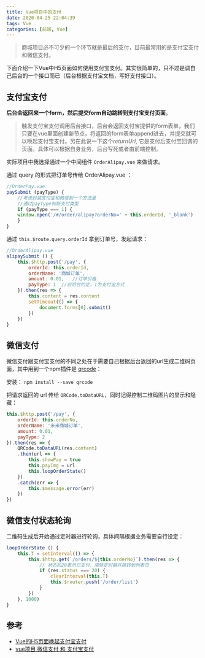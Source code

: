 ```yaml
---
title: Vue项目中的支付
date: 2020-04-25 22:04:39
tags: Vue
categories: [前端, Vue]
---
```




> 商城项目必不可少的一个环节就是最后的支付，目前最常用的是支付宝支付和微信支付。

 下面介绍一下Vue中H5页面如何使用支付宝支付。其实很简单的，只不过是调自己后台的一个接口而已（后台根据支付宝文档，写好支付接口）。 

## 支付宝支付

 **后台会返回来一个form，然后提交form自动跳转到支付宝支付页面**。 

> 触发支付宝支付调用后台接口，后台会返回支付宝提供的form表单，我们只要在vue里面创建新节点，将返回的form表单append进去，并提交就可以唤起支付宝支付。另在此说一下这个*returnUrl*, 它是支付后支付宝回调的页面。具体可以根据自身业务，后台写死或者由前端控制。 

实际项目中我选择通过一个中间组件 `OrderAlipay.vue` 来做请求。

通过 query 的形式把订单号传给 OrderAlipay.vue ：

```javascript
//OrderPay.vue
paySubmit (payType) {
	//考虑封装支付宝和微信到一个方法里
	//通过payType判断支付类型
	if (payType === 1) {
	window.open('/#/order/alipay?orderNo=' + this.orderId, '_blank')
    }
}
```

通过 `this.$route.query.orderId` 拿到订单号，发起请求：

```javascript
//OrderAlipay.vue
alipaySubmit () {
    this.$http.post('/pay', {
    	orderId: this.orderId,
    	orderName: '商城订单',
    	amount: 0.01,	//订单价格
    	payType: 1	//前后台约定，1为支付宝方式
    }).then(res => {
    	this.content = res.content
    	setTimeout(() => {
    		document.forms[0].submit()
    	})
    })
}
```



## 微信支付

微信支付跟支付宝支付的不同之处在于需要自己根据后台返回的url生成二维码页面，其中用到一个npm插件是 [qrcode](https://www.npmjs.com/package/qrcode)：

安装： ` npm install --save qrcode `

把请求返回的 url 传给 `QRCode.toDataURL`，同时记得控制二维码图片的显示和隐藏：

```javascript
this.$http.post('/pay', {
	orderId: this.orderNo,
	orderName: '米米商城订单',
	amount: 0.01,
	payType: 2
}).then(res => {
	QRCode.toDataURL(res.content)
	.then(url => {
		this.showPay = true
		this.payImg = url
		this.loopOrderState()
	})
	.catch(err => {
		this.$message.error(err)
	})
})
```

## 微信支付状态轮询

二维码生成后开始通过定时器进行轮询，具体间隔根据业务需要自行设定：

```javascript
loopOrderState () {
	this.T = setInterval(() => {
		this.$http.get(`/orders/${this.orderNo}`).then(res => {
            // 状态码20表示已支付，清除定时器并跳转到列表页
			if (res.status === 20) {
				clearInterval(this.T)
				this.$router.push('/order/list')
			}
		})
	}, 1000)
}
```





## 参考

+ [Vue的H5页面唤起支付宝支付](https://segmentfault.com/a/1190000018900988)
+ [vue项目 微信支付 和 支付宝支付](https://blog.csdn.net/zyg1515330502/article/details/94737044)